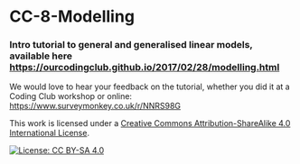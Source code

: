 # CC-8-Modelling

### Intro tutorial to general and generalised linear models, available here https://ourcodingclub.github.io/2017/02/28/modelling.html

We would love to hear your feedback on the tutorial, whether you did it at a Coding Club workshop or online: 
https://www.surveymonkey.co.uk/r/NNRS98G

This work is licensed under a [Creative Commons Attribution-ShareAlike 4.0 International License](https://creativecommons.org/licenses/by-sa/4.0/).

[![License: CC BY-SA 4.0](https://licensebuttons.net/l/by-sa/4.0/80x15.png)](https://creativecommons.org/licenses/by-sa/4.0/)
